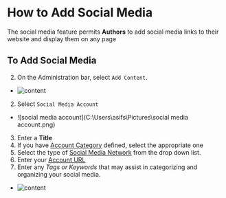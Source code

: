 # How to Add Social Media
The social media feature permits **Authors** to add social media links to their website and display them on any page




## To Add Social Media
2. On the Administration bar, select `Add Content`.
 * ![content](C:\Users\asifs\Pictures\content.png)   
2. Select `Social Media Account`
 * ![social media account](C:\Users\asifs\Pictures\social media account.png)
3. Enter a **Title**
4. If you have [Account Category](taxonomies.md#categories) defined, select the appropriate one
5. Select the type of [Social Media Network](taxonomies.md#categories) from the drop down list.
6. Enter your [Account URL](taxonomies.md#categories)
7. Enter any *Tags or Keywords* that may assist in categorizing and organizing your social media.
 * ![content](C:\Users\asifs\Pictures\Description.png)
